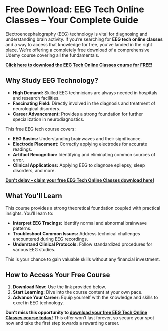 # Free Download: EEG Tech Online Classes – Your Complete Guide

Electroencephalography (EEG) technology is vital for diagnosing and understanding brain activity. If you’re searching for **EEG tech online classes** and a way to access that knowledge for free, you've landed in the right place. We're offering a completely free download of a comprehensive Udemy course covering all the fundamentals.

[**Click here to download the EEG Tech Online Classes course for FREE!**](https://udemywork.com/eeg-tech-online-classes)

## Why Study EEG Technology?

*   **High Demand:** Skilled EEG technicians are always needed in hospitals and research facilities.
*   **Fascinating Field:** Directly involved in the diagnosis and treatment of neurological disorders.
*   **Career Advancement:** Provides a strong foundation for further specialization in neurodiagnostics.

This free EEG tech course covers:

*   **EEG Basics:** Understanding brainwaves and their significance.
*   **Electrode Placement:** Correctly applying electrodes for accurate readings.
*   **Artifact Recognition:** Identifying and eliminating common sources of error.
*   **Clinical Applications:** Applying EEG to diagnose epilepsy, sleep disorders, and more.

[**Don't delay – claim your free EEG Tech Online Classes download here!**](https://udemywork.com/eeg-tech-online-classes)

## What You'll Learn

This course provides a strong theoretical foundation coupled with practical insights. You’ll learn to:

*   **Interpret EEG Tracings:** Identify normal and abnormal brainwave patterns.
*   **Troubleshoot Common Issues:** Address technical challenges encountered during EEG recordings.
*   **Understand Clinical Protocols:** Follow standardized procedures for various EEG studies.

This is your chance to gain valuable skills without any financial investment.

## How to Access Your Free Course

1.  **Download Now:** Use the link provided below.
2.  **Start Learning:** Dive into the course content at your own pace.
3.  **Advance Your Career:** Equip yourself with the knowledge and skills to excel in EEG technology.

**Don’t miss this opportunity to [download your free EEG Tech Online Classes course today!](https://udemywork.com/eeg-tech-online-classes)** This offer won’t last forever, so secure your spot now and take the first step towards a rewarding career.
